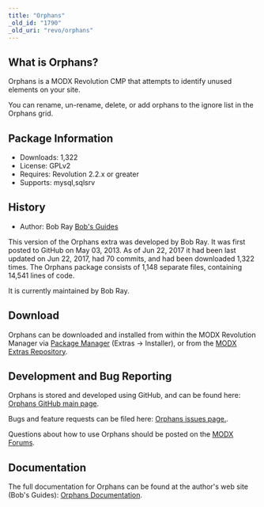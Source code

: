 ```yaml
---
title: "Orphans"
_old_id: "1790"
_old_uri: "revo/orphans"
---
```


## What is Orphans?

Orphans is a MODX Revolution CMP that attempts to identify unused elements on your site.

You can rename, un-rename, delete, or add orphans to the ignore list in the Orphans grid.

## Package Information

- Downloads: 1,322
- License: GPLv2
- Requires: Revolution 2.2.x or greater
- Supports: mysql,sqlsrv

## History

- Author: Bob Ray [Bob's Guides](https://bobsguides.com)

 This version of the Orphans extra was developed by Bob Ray. It was first posted to GitHub on May 03, 2013. As of Jun 22, 2017 it had been last updated on Jun 22, 2017, had 70 commits, and had been downloaded 1,322 times. The Orphans package consists of 1,148 separate files, containing 14,541 lines of code.

It is currently maintained by Bob Ray.

## Download

 Orphans can be downloaded and installed from within the MODX Revolution Manager via [Package Manager](developing-in-modx/advanced-development/package-management "Package Manager") (Extras -> Installer), or from the [MODX Extras Repository](https://modx.com/extras/package/orphans).

## Development and Bug Reporting

 Orphans is stored and developed using GitHub, and can be found here: [Orphans GitHub main page](https://github.com/BobRay/Orphans).

 Bugs and feature requests can be filed here: [Orphans issues page.](https://github.com/BobRay/Orphans/issues).

Questions about how to use Orphans should be posted on the [MODX Forums](https://forums.modx.com).

## Documentation

 The full documentation for Orphans can be found at the author's web site (Bob's Guides): [Orphans Documentation](https://bobsguides.com/orphans-tutorial.html).
